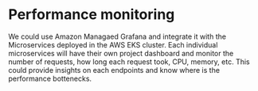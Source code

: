 # Performance monitoring

We could use Amazon Managaed Grafana and integrate it with the Microservices deployed in the AWS EKS cluster. Each individual microservices will have their own project dashboard and monitor the number of requests, how long each request took, CPU, memory, etc. This could provide insights on each endpoints and know where is the performance bottenecks.
